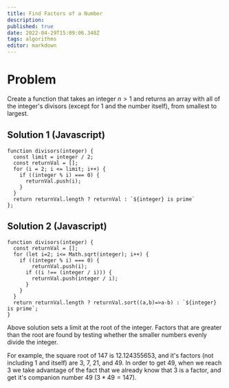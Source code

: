 ```yaml
---
title: Find Factors of a Number
description: 
published: true
date: 2022-04-29T15:09:06.348Z
tags: algorithms
editor: markdown
---
```


# Problem
Create a function that takes an integer $n>1$ and returns an array with all of the integer's divisors (except for 1 and the number itself), from smallest to largest. 

## Solution 1 (Javascript)
```
function divisors(integer) {
  const limit = integer / 2;
  const returnVal = [];
  for (i = 2; i <= limit; i++) {
    if ((integer % i) === 0) {
      returnVal.push(i);
    }
  }
  return returnVal.length ? returnVal : `${integer} is prime`
};
```
## Solution 2 (Javascript)
```
function divisors(integer) {
  const returnVal = [];
  for (let i=2; i<= Math.sqrt(integer); i++) {
    if ((integer % i) === 0) {
        returnVal.push(i);
      if ((i !== (integer / i))) {
        returnVal.push(integer / i);
      }
    }
  }
  return returnVal.length ? returnVal.sort((a,b)=>a-b) : `${integer} is prime`;
}
```
Above solution sets a limit at the root of the integer. Factors that are greater than the root are found by testing whether the smaller numbers evenly divide the integer. 

For example, the square root of $147$ is $12.124355653$,
and it's factors (not including 1 and itself) are $3$, $7$, $21$, and $49$. In order to get $49$, when we reach $3$ we take advantage of the fact that we already know that $3$ is a factor, and get it's companion number $49$ ($3 * 49 = 147$).